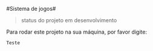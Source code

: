 #Sistema de jogos#

> status do projeto em desenvolvimento

Para rodar este projeto na sua máquina, por favor digite:

```
Teste
```
